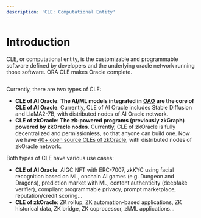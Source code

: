 ```yaml
---
description: 'CLE: Computational Entity'
---
```


# Introduction

CLE, or computational entity, is the customizable and programmable software defined by developers and the underlying oracle network running those software. ORA CLE makes Oracle complete.

<figure><img src="../.gitbook/assets/图1 (1).png" alt=""><figcaption></figcaption></figure>

Currently, there are two types of CLE:

* **CLE of AI Oracle**: **The AI/ML models integrated in** [**OAO**](../oao-onchain-ai-oracle/introduction/) **are the core of CLE of AI Oracle**. Currently, CLE of AI Oracle includes Stable Diffusion and LlaMA2-7B, with distributed nodes of AI Oracle network.
* **CLE of zkOracle**: **The zk-powered programs (previously zkGraph) powered by zkOracle nodes**. Currently, CLE of zkOracle is fully decentralized and permissionless, so that anyone can build one.  Now we have [40+ open source CLEs of zkOracle](https://github.com/ora-io/awesome-ora#-zk-oracle-cle-ecosystem), with distributed nodes of zkOracle network.

Both types of CLE have various use cases:

* **CLE of AI Oracle**: AIGC NFT with ERC-7007, zkKYC using facial recognition based on ML, onchain AI games (e.g. Dungeon and Dragons), prediction market with ML, content authenticity (deepfake verifier), compliant programmable privacy, prompt marketplace, reputation/credit scoring...
* **CLE of zkOracle**: ZK rollup, ZK automation-based applications, ZK historical data, ZK bridge, ZK coprocessor, zkML applications...
